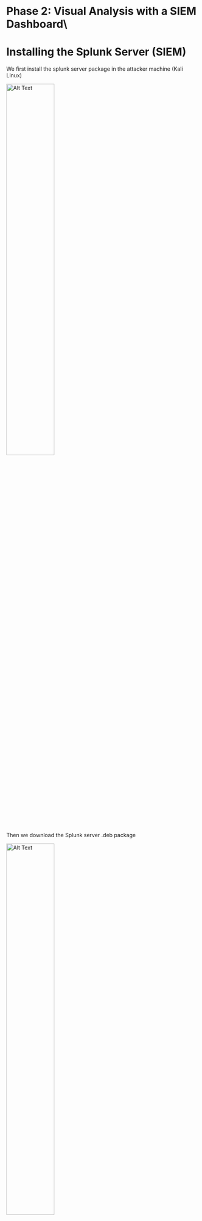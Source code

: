 # Phase 2: Visual Analysis with a SIEM Dashboard\

# Installing the Splunk Server (SIEM)

We first install the splunk server package in the attacker machine (Kali Linux)

<img src="https://github.com/user-attachments/assets/2043462a-3d50-473c-bd2d-e95c8bd32fb4" alt="Alt Text" style="width:50%; height:auto;">

Then we download the Splunk server .deb package

<img src="https://github.com/user-attachments/assets/31d61abe-8c2e-4125-836d-6fa6fd07a906" alt="Alt Text" style="width:50%; height:auto;">

We start Splunk for the first time

<img src="https://github.com/user-attachments/assets/89aa6ff9-7ef9-4332-801f-df1ee5641657" alt="Alt Text" style="width:50%; height:auto;">
<img src="https://github.com/user-attachments/assets/46d5d22a-67e6-4a90-aea3-cc0f17b89e0b" alt="Alt Text" style="width:50%; height:auto;">

We then can access the Splunk web interface by running **localhost:8000**

<img src="https://github.com/user-attachments/assets/b4dc1b3f-a3d0-4b24-851b-b9bcb47ea8b3" alt="Alt Text" style="width:50%; height:auto;">

# Installing Splunk Forwarder 

This will be done in the victim machine as shown below

<img src="https://github.com/user-attachments/assets/eb47eb00-8b02-4294-aced-97ce64119f2b" alt="Alt Text" style="width:50%; height:auto;">

We then start Splunk Forwarder and accepting the license

<img src="https://github.com/user-attachments/assets/0b2a3341-2883-45ff-97ab-76d509f4e6e8" alt="Alt Text" style="width:50%; height:auto;">
<img src="https://github.com/user-attachments/assets/0f219a6f-85dc-4071-b2f3-aba029a480e1" alt="Alt Text" style="width:50%; height:auto;">

After that, we connect the forwarder to Splunk server

<img src="https://github.com/user-attachments/assets/edb74538-656a-4a77-9ef5-070178608340" alt="Alt Text" style="width:50%; height:auto;">

We add the data inputs as such

<img src="https://github.com/user-attachments/assets/e866c475-ed3b-4ad2-9c24-adec896cdaae" alt="Alt Text" style="width:50%; height:auto;">

After executing the attack, the logs will be shown in Splunk with the "Failed password" and "Accepted password" 

<img src="https://github.com/user-attachments/assets/2c6bfe8d-251c-4770-946d-48a96dd801dd" alt="Alt Text" style="width:50%; height:auto;">
<img src="https://github.com/user-attachments/assets/c299368c-139f-48bb-9316-54b0f0ba41aa" alt="Alt Text" style="width:50%; height:auto;">


<img src="" alt="Alt Text" style="width:50%; height:auto;">
<img src="" alt="Alt Text" style="width:50%; height:auto;">
<img src="" alt="Alt Text" style="width:50%; height:auto;">
<img src="" alt="Alt Text" style="width:50%; height:auto;">
<img src="" alt="Alt Text" style="width:50%; height:auto;">


